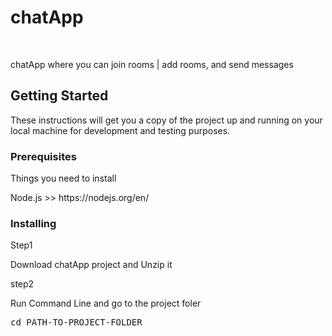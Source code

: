 <h1>chatApp</h1>
<br />
<p>chatApp where you can join rooms | add rooms, and send messages</p>
<h2>Getting Started</h2>
<p>These instructions will get you a copy of the project up and running on your local machine for development and testing purposes.</p>
<h3>Prerequisites</h3>
<p>Things you need to install</p>
<p>Node.js >> https://nodejs.org/en/</p>
<h3>Installing</h3>
<p>Step1</p>
<p>Download chatApp project and Unzip it</p>
<p>step2</p>
Run Command Line and go to the project foler
<pre>cd PATH-TO-PROJECT-FOLDER</pre>


